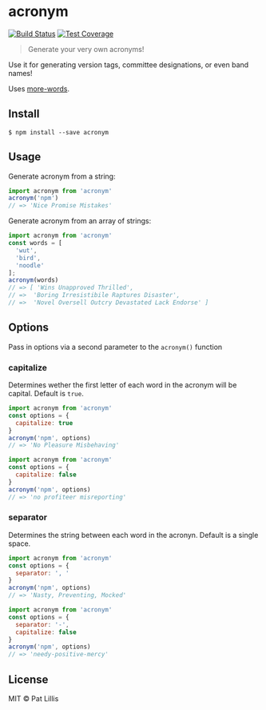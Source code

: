 # acronym

[![Build Status](https://travis-ci.org/patlillis/acronym.svg?branch=master)](https://travis-ci.org/PatLillis/acronym)
[![Test Coverage](https://codeclimate.com/github/PatLillis/acronym/badges/coverage.svg)](https://codeclimate.com/github/PatLillis/acronym/coverage)


> Generate your very own acronyms!

Use it for generating version tags, committee designations, or even band names!

Uses [more-words](https://github.com/patlillis/more-words).


## Install

```
$ npm install --save acronym
```



## Usage

Generate acronym from a string:
```js
import acronym from 'acronym'
acronym('npm')
// => 'Nice Promise Mistakes'
```


Generate acronym from an array of strings:
```js
import acronym from 'acronym'
const words = [
  'wut',
  'bird',
  'noodle'
];
acronym(words)
// => [ 'Wins Unapproved Thrilled',
// =>  'Boring Irresistibile Raptures Disaster',
// =>  'Novel Oversell Outcry Devastated Lack Endorse' ]
```

## Options

Pass in options via a second parameter to the `acronym()` function

### capitalize

Determines wether the first letter of each word in the acronym will be capital. Default is `true`.

```js
import acronym from 'acronym'
const options = {
  capitalize: true
}
acronym('npm', options)
// => 'No Pleasure Misbehaving'
```

```js
import acronym from 'acronym'
const options = {
  capitalize: false
}
acronym('npm', options)
// => 'no profiteer misreporting'
```


### separator

Determines the string between each word in the acronyn. Default is a single space.

```js
import acronym from 'acronym'
const options = {
  separator: ', '
}
acronym('npm', options)
// => 'Nasty, Preventing, Mocked'
```

```js
import acronym from 'acronym'
const options = {
  separator: '-',
  capitalize: false
}
acronym('npm', options)
// => 'needy-positive-mercy'
```





## License

MIT © Pat Lillis
